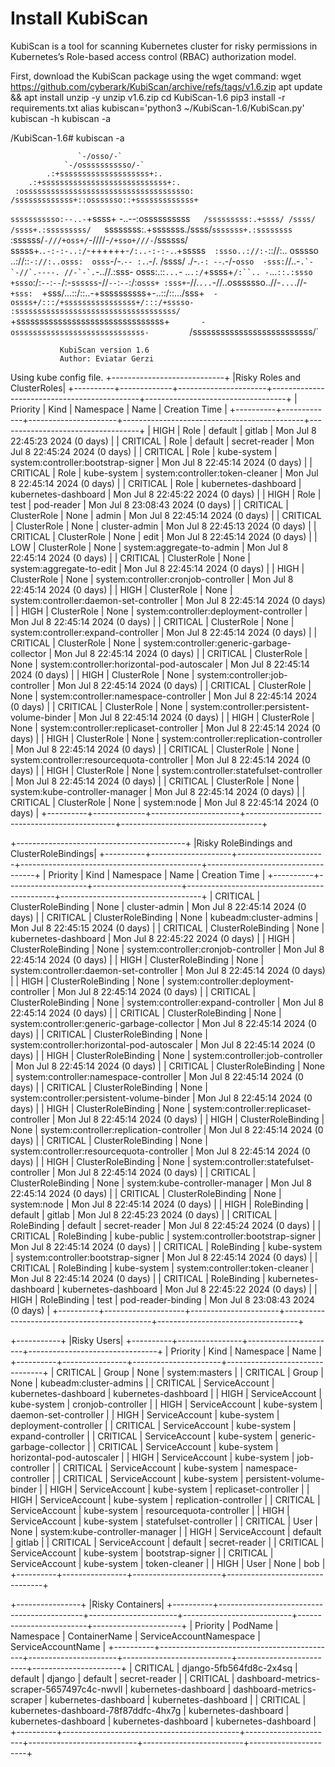 # Install KubiScan
KubiScan is a tool for scanning Kubernetes cluster for risky permissions in Kubernetes’s Role-based access control (RBAC) authorization model.

First, download the KubiScan package using the wget command:
wget https://github.com/cyberark/KubiScan/archive/refs/tags/v1.6.zip
apt update && apt install unzip -y
unzip v1.6.zip
cd KubiScan-1.6
pip3 install -r requirements.txt
alias kubiscan='python3 ~/KubiScan-1.6/KubiScan.py'
kubiscan -h
kubiscan -a


/KubiScan-1.6# kubiscan -a

                   `-/osso/-`                    
                `-/osssssssssso/-`                
            .:+ssssssssssssssssssss+:.            
        .:+ssssssssssssssssssssssssssss+:.        
     :osssssssssssssssssssssssssssssssssssso:     
    /sssssssssssss+::osssssso::+sssssssssssss+    
   `sssssssssso:--..-`+ssss+ -..--:ossssssssss`   
   /sssssssss:.+ssss/ /ssss/ /ssss+.:sssssssss/   
  `ssssssss:.+sssssss./ssss/`sssssss+.:ssssssss`  
  :ssssss/`-///+oss+/`-////-`/+sso+///-`/ssssss/  
  sssss+.`.-:-:-..:/`-++++++-`/:..-:-:-.`.+sssss` 
 :ssso..://:-`:://:.. osssso ..://::`-://:..osss: 
 osss`-/-.`-- :.`.-/. /ssss/ ./-.`-: --`.-/-`osso 
-sss:`//..-`` .`-`-//`.----. //-`-`. ``-..//.:sss-
osss:.::`...`- ..`.:/`+ssss+`/:``.. -`...`::.:ssso
+ssso`:/:`--`:`--`/:-`ssssss`-//`--`:`--`:/:`osss+
 :sss+`-//.`...`-//..osssssso..//-`...`.//-`+sss: 
  `+sss/...::/::..-+ssssssssss+-..::/::.../sss+`  
    -ossss+/:::/+ssssssssssssssss+/:::/+sssso-    
      :ssssssssssssssssssssssssssssssssssss/      
       `+ssssssssssssssssssssssssssssssss+`       
         -osssssssssssssssssssssssssssss-         
          `/ssssssssssssssssssssssssss/`       
    
               KubiScan version 1.6
               Author: Eviatar Gerzi
    
Using kube config file.
+----------------------------+
|Risky Roles and ClusterRoles|
+----------+-------------+----------------------+---------------------------------------------+-----------------------------------+
| Priority | Kind        | Namespace            | Name                                        | Creation Time                     |
+----------+-------------+----------------------+---------------------------------------------+-----------------------------------+
| HIGH     | Role        | default              | gitlab                                      | Mon Jul  8 22:45:23 2024 (0 days) |
| CRITICAL | Role        | default              | secret-reader                               | Mon Jul  8 22:45:24 2024 (0 days) |
| CRITICAL | Role        | kube-system          | system:controller:bootstrap-signer          | Mon Jul  8 22:45:14 2024 (0 days) |
| CRITICAL | Role        | kube-system          | system:controller:token-cleaner             | Mon Jul  8 22:45:14 2024 (0 days) |
| CRITICAL | Role        | kubernetes-dashboard | kubernetes-dashboard                        | Mon Jul  8 22:45:22 2024 (0 days) |
| HIGH     | Role        | test                 | pod-reader                                  | Mon Jul  8 23:08:43 2024 (0 days) |
| CRITICAL | ClusterRole | None                 | admin                                       | Mon Jul  8 22:45:14 2024 (0 days) |
| CRITICAL | ClusterRole | None                 | cluster-admin                               | Mon Jul  8 22:45:13 2024 (0 days) |
| CRITICAL | ClusterRole | None                 | edit                                        | Mon Jul  8 22:45:14 2024 (0 days) |
| LOW      | ClusterRole | None                 | system:aggregate-to-admin                   | Mon Jul  8 22:45:14 2024 (0 days) |
| CRITICAL | ClusterRole | None                 | system:aggregate-to-edit                    | Mon Jul  8 22:45:14 2024 (0 days) |
| HIGH     | ClusterRole | None                 | system:controller:cronjob-controller        | Mon Jul  8 22:45:14 2024 (0 days) |
| HIGH     | ClusterRole | None                 | system:controller:daemon-set-controller     | Mon Jul  8 22:45:14 2024 (0 days) |
| HIGH     | ClusterRole | None                 | system:controller:deployment-controller     | Mon Jul  8 22:45:14 2024 (0 days) |
| CRITICAL | ClusterRole | None                 | system:controller:expand-controller         | Mon Jul  8 22:45:14 2024 (0 days) |
| CRITICAL | ClusterRole | None                 | system:controller:generic-garbage-collector | Mon Jul  8 22:45:14 2024 (0 days) |
| CRITICAL | ClusterRole | None                 | system:controller:horizontal-pod-autoscaler | Mon Jul  8 22:45:14 2024 (0 days) |
| HIGH     | ClusterRole | None                 | system:controller:job-controller            | Mon Jul  8 22:45:14 2024 (0 days) |
| CRITICAL | ClusterRole | None                 | system:controller:namespace-controller      | Mon Jul  8 22:45:14 2024 (0 days) |
| CRITICAL | ClusterRole | None                 | system:controller:persistent-volume-binder  | Mon Jul  8 22:45:14 2024 (0 days) |
| HIGH     | ClusterRole | None                 | system:controller:replicaset-controller     | Mon Jul  8 22:45:14 2024 (0 days) |
| HIGH     | ClusterRole | None                 | system:controller:replication-controller    | Mon Jul  8 22:45:14 2024 (0 days) |
| CRITICAL | ClusterRole | None                 | system:controller:resourcequota-controller  | Mon Jul  8 22:45:14 2024 (0 days) |
| HIGH     | ClusterRole | None                 | system:controller:statefulset-controller    | Mon Jul  8 22:45:14 2024 (0 days) |
| CRITICAL | ClusterRole | None                 | system:kube-controller-manager              | Mon Jul  8 22:45:14 2024 (0 days) |
| CRITICAL | ClusterRole | None                 | system:node                                 | Mon Jul  8 22:45:14 2024 (0 days) |
+----------+-------------+----------------------+---------------------------------------------+-----------------------------------+


+------------------------------------------+
|Risky RoleBindings and ClusterRoleBindings|
+----------+--------------------+----------------------+---------------------------------------------+-----------------------------------+
| Priority | Kind               | Namespace            | Name                                        | Creation Time                     |
+----------+--------------------+----------------------+---------------------------------------------+-----------------------------------+
| CRITICAL | ClusterRoleBinding | None                 | cluster-admin                               | Mon Jul  8 22:45:14 2024 (0 days) |
| CRITICAL | ClusterRoleBinding | None                 | kubeadm:cluster-admins                      | Mon Jul  8 22:45:15 2024 (0 days) |
| CRITICAL | ClusterRoleBinding | None                 | kubernetes-dashboard                        | Mon Jul  8 22:45:22 2024 (0 days) |
| HIGH     | ClusterRoleBinding | None                 | system:controller:cronjob-controller        | Mon Jul  8 22:45:14 2024 (0 days) |
| HIGH     | ClusterRoleBinding | None                 | system:controller:daemon-set-controller     | Mon Jul  8 22:45:14 2024 (0 days) |
| HIGH     | ClusterRoleBinding | None                 | system:controller:deployment-controller     | Mon Jul  8 22:45:14 2024 (0 days) |
| CRITICAL | ClusterRoleBinding | None                 | system:controller:expand-controller         | Mon Jul  8 22:45:14 2024 (0 days) |
| CRITICAL | ClusterRoleBinding | None                 | system:controller:generic-garbage-collector | Mon Jul  8 22:45:14 2024 (0 days) |
| CRITICAL | ClusterRoleBinding | None                 | system:controller:horizontal-pod-autoscaler | Mon Jul  8 22:45:14 2024 (0 days) |
| HIGH     | ClusterRoleBinding | None                 | system:controller:job-controller            | Mon Jul  8 22:45:14 2024 (0 days) |
| CRITICAL | ClusterRoleBinding | None                 | system:controller:namespace-controller      | Mon Jul  8 22:45:14 2024 (0 days) |
| CRITICAL | ClusterRoleBinding | None                 | system:controller:persistent-volume-binder  | Mon Jul  8 22:45:14 2024 (0 days) |
| HIGH     | ClusterRoleBinding | None                 | system:controller:replicaset-controller     | Mon Jul  8 22:45:14 2024 (0 days) |
| HIGH     | ClusterRoleBinding | None                 | system:controller:replication-controller    | Mon Jul  8 22:45:14 2024 (0 days) |
| CRITICAL | ClusterRoleBinding | None                 | system:controller:resourcequota-controller  | Mon Jul  8 22:45:14 2024 (0 days) |
| HIGH     | ClusterRoleBinding | None                 | system:controller:statefulset-controller    | Mon Jul  8 22:45:14 2024 (0 days) |
| CRITICAL | ClusterRoleBinding | None                 | system:kube-controller-manager              | Mon Jul  8 22:45:14 2024 (0 days) |
| CRITICAL | ClusterRoleBinding | None                 | system:node                                 | Mon Jul  8 22:45:14 2024 (0 days) |
| HIGH     | RoleBinding        | default              | gitlab                                      | Mon Jul  8 22:45:23 2024 (0 days) |
| CRITICAL | RoleBinding        | default              | secret-reader                               | Mon Jul  8 22:45:24 2024 (0 days) |
| CRITICAL | RoleBinding        | kube-public          | system:controller:bootstrap-signer          | Mon Jul  8 22:45:14 2024 (0 days) |
| CRITICAL | RoleBinding        | kube-system          | system:controller:bootstrap-signer          | Mon Jul  8 22:45:14 2024 (0 days) |
| CRITICAL | RoleBinding        | kube-system          | system:controller:token-cleaner             | Mon Jul  8 22:45:14 2024 (0 days) |
| CRITICAL | RoleBinding        | kubernetes-dashboard | kubernetes-dashboard                        | Mon Jul  8 22:45:22 2024 (0 days) |
| HIGH     | RoleBinding        | test                 | pod-reader-binding                          | Mon Jul  8 23:08:43 2024 (0 days) |
+----------+--------------------+----------------------+---------------------------------------------+-----------------------------------+


+-----------+
|Risky Users|
+----------+----------------+----------------------+--------------------------------+
| Priority | Kind           | Namespace            | Name                           |
+----------+----------------+----------------------+--------------------------------+
| CRITICAL | Group          | None                 | system:masters                 |
| CRITICAL | Group          | None                 | kubeadm:cluster-admins         |
| CRITICAL | ServiceAccount | kubernetes-dashboard | kubernetes-dashboard           |
| HIGH     | ServiceAccount | kube-system          | cronjob-controller             |
| HIGH     | ServiceAccount | kube-system          | daemon-set-controller          |
| HIGH     | ServiceAccount | kube-system          | deployment-controller          |
| CRITICAL | ServiceAccount | kube-system          | expand-controller              |
| CRITICAL | ServiceAccount | kube-system          | generic-garbage-collector      |
| CRITICAL | ServiceAccount | kube-system          | horizontal-pod-autoscaler      |
| HIGH     | ServiceAccount | kube-system          | job-controller                 |
| CRITICAL | ServiceAccount | kube-system          | namespace-controller           |
| CRITICAL | ServiceAccount | kube-system          | persistent-volume-binder       |
| HIGH     | ServiceAccount | kube-system          | replicaset-controller          |
| HIGH     | ServiceAccount | kube-system          | replication-controller         |
| CRITICAL | ServiceAccount | kube-system          | resourcequota-controller       |
| HIGH     | ServiceAccount | kube-system          | statefulset-controller         |
| CRITICAL | User           | None                 | system:kube-controller-manager |
| HIGH     | ServiceAccount | default              | gitlab                         |
| CRITICAL | ServiceAccount | default              | secret-reader                  |
| CRITICAL | ServiceAccount | kube-system          | bootstrap-signer               |
| CRITICAL | ServiceAccount | kube-system          | token-cleaner                  |
| HIGH     | User           | None                 | bob                            |
+----------+----------------+----------------------+--------------------------------+


+----------------+
|Risky Containers|
+----------+--------------------------------------------+----------------------+---------------------------+-------------------------+----------------------+
| Priority | PodName                                    | Namespace            | ContainerName             | ServiceAccountNamespace | ServiceAccountName   |
+----------+--------------------------------------------+----------------------+---------------------------+-------------------------+----------------------+
| CRITICAL | django-5fb564fd8c-2x4sq                    | default              | django                    | default                 | secret-reader        |
| CRITICAL | dashboard-metrics-scraper-5657497c4c-nwvll | kubernetes-dashboard | dashboard-metrics-scraper | kubernetes-dashboard    | kubernetes-dashboard |
| CRITICAL | kubernetes-dashboard-78f87ddfc-4hx7g       | kubernetes-dashboard | kubernetes-dashboard      | kubernetes-dashboard    | kubernetes-dashboard |
+----------+--------------------------------------------+----------------------+---------------------------+-------------------------+----------------------+
